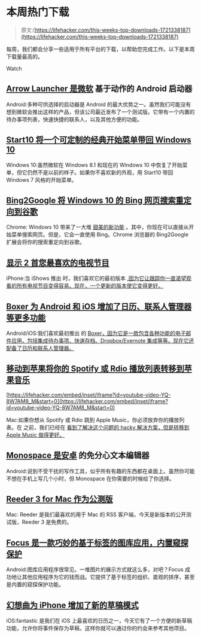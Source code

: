 # 本周热门下载

> 原文:[https://lifehacker.com/this-weeks-top-downloads-1721338187](https://lifehacker.com/this-weeks-top-downloads-1721338187)

每周，我们都会分享一些适用于所有平台的下载，以帮助您完成工作。以下是本周下载量最高的。

Watch

## [Arrow Launcher 是微软](http://lifehacker.com/arrow-launcher-is-an-action-based-android-launcher-from-1720339712) 基于动作的 Android 启动器

Android:多种可供选择的启动器是 Android 的最大优势之一。虽然我们可能没有想到微软会推出这样的产品，但该公司最近发布了一个测试版。它带有一个内置的待办事项列表，快速快捷的联系人，以及其他方便的功能。

## [Start10 将一个可定制的经典开始菜单带回 Windows 10](http://lifehacker.com/start10-brings-the-classic-start-menu-back-to-windows-1-1720920575)

Windows 10:虽然微软在 Windows 8.1 和现在的 Windows 10 中恢复了开始菜单，但它仍然不是以前的样子。如果你不喜欢新的外观，用 Start10 带回 Windows 7 风格的开始菜单。

## [Bing2Google 将 Windows 10 的 Bing 网页搜索重定向到谷歌](http://lifehacker.com/bing2google-redirects-windows-10s-bing-web-searches-to-1721033644)

Chrome: Windows 10 带来了一大堆 [甜美的新功能](http://lifehacker.com/the-best-new-features-of-windows-10-1680904614) 。其中，你现在可以直接从开始菜单搜索网页。但是，它会一直使用 Bing。Chrome 浏览器的 Bing2Google 扩展会将你的搜索重定向到谷歌。

## [显示 2 首您最喜欢的电视节目](http://lifehacker.com/ishows-2-tracks-your-favorite-tv-shows-1720013136)

iPhone:当 iShows 推出 时，我们喜欢它的最初版本 [,因为它让跟踪你一直渴望观看的所有电视节目变得容易。现在，一个更新的版本使它变得更好。](http://lifehacker.com/ishows-keeps-track-of-tv-shows-youve-watched-882374571)

## [Boxer 为 Android 和 iOS 增加了日历、联系人管理器等更多功能](http://lifehacker.com/boxer-for-android-and-ios-adds-a-calendar-contact-mana-1720587516)

Android/iOS:我们喜欢最初推出 的 [Boxer，因为它是一款包含各种功能的电子邮件应用，包括集成待办事项、快速存档、Dropbox/Evernote 集成等等。现在它还配备了日历和联系人管理器。](http://lifehacker.com/boxer-integrates-your-email-with-to-dos-dropbox-evern-1630551525)

## [移动到苹果将你的 Spotify 或 Rdio 播放列表转移到苹果音乐](http://lifehacker.com/move-to-apple-transfers-your-spotify-or-rdio-playlists-1720854879#_ga=1.206562390.410417895.1430444016)

 [https://lifehacker.com/embed/inset/iframe?id=youtube-video-YQ-8W7AM8_M&start=0](https://lifehacker.com/embed/inset/iframe?id=youtube-video-YQ-8W7AM8_M&start=0) 

Mac:如果你想从 Spotify 或 Rdio 跳到 Apple Music，你必须放弃你的播放列表。在 之前，我们已经在 [看到了解决这个问题的 hacky 解决方案，但是转移到 Apple Music 做得更好。](http://lifehacker.com/s-t-a-m-p-imports-spotify-songs-into-apple-music-1716539236)

## [Monospace 是安卓](http://lifehacker.com/monospace-is-a-distraction-free-text-editor-for-android-1720550047) 的免分心文本编辑器

Android:说到不受干扰的写作工具，似乎所有有趣的东西都在桌面上。虽然你可能不想在手机上写几个小时，但 Monospace 在你需要的时候给了你选择。

## [Reeder 3 for Mac 作为公测版](http://lifehacker.com/reeder-3-for-mac-is-available-as-a-public-beta-1721081749)

Mac: Reeder 是我们最喜欢的用于 Mac 的 RSS 客户端，今天是新版本的公开测试版，Reeder 3 是免费的。

## [Focus 是一款巧妙的基于标签的图库应用，内置窥探保护](http://lifehacker.com/focus-is-a-slick-tag-based-gallery-app-with-built-in-s-1720759419)

Android:图库应用程序很常见。一堆图片的展示方式就这么多，对吧？Focus 成功地让其他应用程序为它的钱而战。它提供了基于标签的组织、直观的排序，甚至是内置的窥探保护功能。

## [幻想曲为 iPhone 增加了新的草稿模式](http://lifehacker.com/fantastical-for-iphone-adds-a-new-drafts-mode-1720868816)

iOS:fantastic 是我们在 iOS 上最喜欢的日历之一，今天它有了一个方便的新草稿功能，允许你将事件保存为草稿，这样你就可以通过你的约会来参考其他项目。